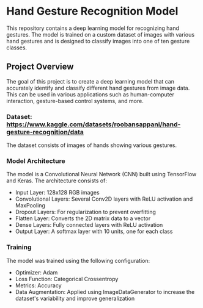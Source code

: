 # Hand Gesture Recognition Model
This repository contains a deep learning model for recognizing hand gestures. The model is trained on a custom dataset of images with various hand gestures and is designed to classify images into one of ten gesture classes.

## Project Overview
The goal of this project is to create a deep learning model that can accurately identify and classify different hand gestures from image data. This can be used in various applications such as human-computer interaction, gesture-based control systems, and more.

### Dataset: https://www.kaggle.com/datasets/roobansappani/hand-gesture-recognition/data
The dataset consists of images of hands showing various gestures.

### Model Architecture
The model is a Convolutional Neural Network (CNN) built using TensorFlow and Keras. The architecture consists of:

* Input Layer: 128x128 RGB images
* Convolutional Layers: Several Conv2D layers with ReLU activation and MaxPooling
* Dropout Layers: For regularization to prevent overfitting
* Flatten Layer: Converts the 2D matrix data to a vector
* Dense Layers: Fully connected layers with ReLU activation
* Output Layer: A softmax layer with 10 units, one for each class

### Training
The model was trained using the following configuration:

* Optimizer: Adam
* Loss Function: Categorical Crossentropy
* Metrics: Accuracy
* Data Augmentation: Applied using ImageDataGenerator to increase the dataset's variability and improve generalization
